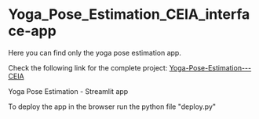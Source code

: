 # Yoga_Pose_Estimation_CEIA_interface-app

Here you can find only the yoga pose estimation app. 

Check the  following link for the complete project: [Yoga-Pose-Estimation---CEIA](https://github.com/Juaniribet/Yoga-Pose-Estimation---CEIA.git) 

Yoga Pose Estimation - Streamlit app

To deploy the app in the browser run the python file "deploy.py"
